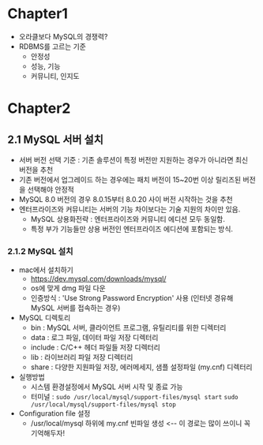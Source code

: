 # Chapter1
- 오라클보다 MySQL의 경쟁력? 
- RDBMS를 고르는 기준
  - 안정성
  - 성능, 기능
  - 커뮤니티, 인지도

# Chapter2
## 2.1 MySQL 서버 설치
- 서버 버전 선택 기준 : 기존 솔루션이 특정 버전만 지원하는 경우가 아니라면 최신 버전을 추천
- 기존 버전에서 업그레이드 하는 경우에는 패치 버전이 15~20번 이상 릴리즈된 버전을 선택해야 안정적
- MySQL 8.0 버전의 경우 8.0.15부터 8.0.20 사이 버전 시작하는 것을 추천
- 엔터프라이즈와 커뮤니티는 서버의 기능 차이보다는 기술 지원의 차이만 있음.
  - MySQL 상용화전략 : 엔터프라이즈와 커뮤니티 에디션 모두 동일함.
  - 특정 부가 기능들만 상용 버전인 엔터프라이즈 에디션에 포함되는 방식.

### 2.1.2 MySQL 설치
- mac에서 설치하기
  - https://dev.mysql.com/downloads/mysql/
  - os에 맞게 dmg 파일 다운
  - 인증방식 : 'Use Strong Password Encryption' 사용 (인터넷 경유해 MySQL 서버를 접속하는 경우)
- MySQL 디렉토리
  - bin : MySQL 서버, 클라이언트 프로그램, 유틸리티를 위한 디렉터리
  - data : 로그 파일, 데이터 파일 저장 디렉터리
  - include : C/C++ 헤더 파일들 저장 디렉터리
  - lib : 라이브러리 파일 저장 디렉터리
  - share : 다양한 지원파일 저장, 에러메세지, 샘플 설정파일 (my.cnf) 디렉터리
- 실행방법
  - 시스템 환경설정에서 MySQL 서버 시작 및 종료 가능
  - 터미널 : ```sudo /usr/local/mysql/support-files/mysql start```  ```sudo /usr/local/mysql/support-files/mysql stop```
- Configuration file 설정
  - /usr/local/mysql 하위에 my.cnf 빈파일 생성 <-- 이 경로는 많이 쓰이니 꼭 기억해두자!